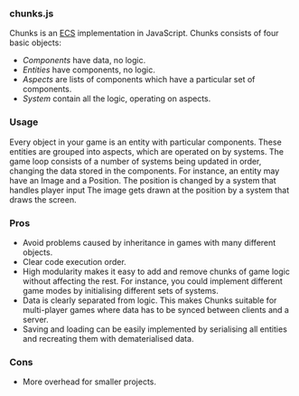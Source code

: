 ### chunks.js
Chunks is an [ECS](http://en.wikipedia.org/wiki/Entity_component_system) implementation in JavaScript.
Chunks consists of four basic objects:

+ *Components* have data, no logic.
+ *Entities* have components, no logic.
+ *Aspects* are lists of components which have a particular set of components.
+ *System* contain all the logic, operating on aspects.

### Usage
Every object in your game is an entity with particular components.
These entities are grouped into aspects, which are operated on by systems.
The game loop consists of a number of systems being updated in order, changing the data stored in the components.
For instance, an entity may have an Image and a Position.
The position is changed by a system that handles player input
The image gets drawn at the position by a system that draws the screen.

### Pros
+ Avoid problems caused by inheritance in games with many different objects.
+ Clear code execution order.
+ High modularity makes it easy to add and remove chunks of game logic without affecting the rest. For instance, you could implement different game modes by initialising different sets of systems.
+ Data is clearly separated from logic. This makes Chunks suitable for multi-player games where data has to be synced between clients and a server.
+ Saving and loading can be easily implemented by serialising all entities and recreating them with dematerialised data.

### Cons
+ More overhead for smaller projects.
